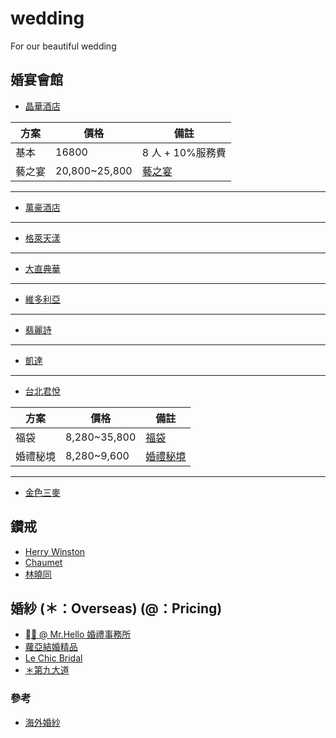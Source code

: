 # wedding
For our beautiful wedding

## 婚宴會館

- [晶華酒店](https://www.regenthotels.com/tw/regent-taipei/occasions/weddings)

| 方案   | 價格          | 備註                                                                             |
| ------ | ------------- | -------------------------------------------------------------------------------- |
| 基本   | 16800         | 8 人 + 10%服務費                                                                 |
| 藝之宴 | 20,800~25,800 | [藝之宴](https://www.marry.com.tw/studio-service_detail-kwmi9143mmsi3772mm.html) |
---
- [萬豪酒店](https://www.taipeimarriott.com.tw/)
---
- [格萊天漾](http://www.g-skyview.com/wedding_list_1.php)
---
- [大直典華](http://travelerliv.com/blog/post/227537285)
---
- [維多利亞](http://www.grandvictoria.com.tw/wedding/activity.php)
---
- [翡麗詩](https://www.felicite-wed.com/tw)
---
- [凱達](https://www.caesarmetro.com/zh-tw/Banquet)
---
- [台北君悅](https://www.hyatt.com/zh-HK/hotel/taiwan/grand-hyatt-taipei/taigh/special-events)

| 方案     | 價格         | 備註                                                                               |
| -------- | ------------ | ---------------------------------------------------------------------------------- |
| 福袋     | 8,280~35,800 | [福袋](https://www.marry.com.tw/studio-service_detail-kwmi7532mmsi21439mm.html)    |
| 婚禮秘境 | 8,280~9,600  | [婚禮秘境](https://www.marry.com.tw/studio-service_detail-kwmi7532mmsi8002mm.html) |
---
- [金色三麥](https://citynotes.me/2018/lebledor)

## 鑽戒

- [Herry Winston](https://www.harrywinston.com/zh-hans/category/订婚戒指)
- [Chaumet](https://www.chaumet.com/cht)
- [林曉同](https://www.lin-shiao-tung.com/)

## 婚紗 (＊：Overseas) (@：Pricing)

- [＊ @ Mr.Hello 婚禮事務所](https://mr-hello.com/overseas-price?fbclid=IwAR23vpQJ-7xPvemlAg_yGLetXlIgil52XRvWah_S9fqLeFr5JJjb7CaOnws)
- [蘿亞結婚精品](https://www.taipeiroyalwed.tw/portfolio/婚紗禮服款式【裸紗】/)
- [Le Chic Bridal](https://www.facebook.com/LeChicBridal/?__tn__=-UC*F)
- [＊第九大道](https://no9-wedding.com/display/aman/)

### 參考

- [海外婚紗](https://www.dcard.tw/f/travel/p/230734342)
